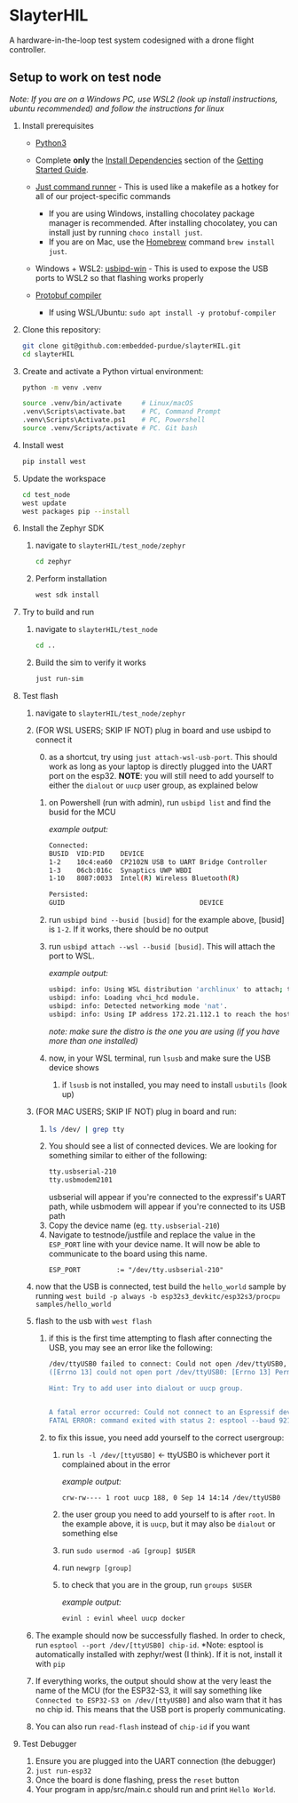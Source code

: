 # SlayterHIL

A hardware-in-the-loop test system codesigned with a drone flight controller.

## Setup to work on test node

_Note: If you are on a Windows PC, use WSL2 (look up install instructions, ubuntu recommended) and follow the instructions for linux_

1. Install prerequisites

    - [Python3](https://www.geeksforgeeks.org/python/download-and-install-python-3-latest-version/)

    - Complete **only** the [Install Dependencies](https://docs.zephyrproject.org/latest/develop/getting_started/index.html#install-dependencies) section of the [Getting Started Guide](https://docs.zephyrproject.org/latest/develop/getting_started/index.html#getting-started-guide).

    - [Just command runner](https://github.com/casey/just?tab=readme-ov-file#installation) - This is used like a makefile as a hotkey for all of our project-specific commands
        - If you are using Windows, installing chocolatey package manager is recommended. After installing chocolatey, you can install just by running `choco install just`.
        - If you are on Mac, use the [Homebrew](https://brew.sh/) command `brew install just`.

    - Windows + WSL2: [usbipd-win](https://learn.microsoft.com/en-us/windows/wsl/connect-usb) - This is used to expose the USB ports to WSL2 so that flashing works properly

    - [Protobuf compiler](https://protobuf.dev/installation/) 
        - If using WSL/Ubuntu: `sudo apt install -y protobuf-compiler`

2. Clone this repository:
    ```bash
    git clone git@github.com:embedded-purdue/slayterHIL.git
    cd slayterHIL
    ```

3. Create and activate a Python virtual environment:
    ```bash
    python -m venv .venv
    
    source .venv/bin/activate     # Linux/macOS
    .venv\Scripts\activate.bat    # PC, Command Prompt
    .venv\Scripts\Activate.ps1    # PC, Powershell
    source .venv/Scripts/activate # PC. Git bash
    ```

4. Install west
    ```bash
    pip install west
    ```

5. Update the workspace
    ```bash
    cd test_node
    west update
    west packages pip --install
    ```

6. Install the Zephyr SDK
    1. navigate to `slayterHIL/test_node/zephyr`
        ```bash
        cd zephyr
        ```
    2.  Perform installation 
        ```bash
        west sdk install
        ```

7. Try to build and run
    1. navigate to `slayterHIL/test_node`
        ```bash
        cd ..
        ```
    2.  Build the sim to verify it works 
        ```bash
        just run-sim
        ```

8. Test flash
    1. navigate to `slayterHIL/test_node/zephyr`
    3. (FOR WSL USERS; SKIP IF NOT) plug in board and use usbipd to connect it
       
       0. as a shortcut, try using `just attach-wsl-usb-port`. This should work as long as your laptop is directly plugged into the UART port on the esp32. **NOTE**: you will still need to add yourself to either the `dialout` or `uucp` user group, as explained below
       1. on Powershell (run with admin), run `usbipd list` and find the busid for the MCU

          *example output:*
          ```bash
          Connected:
          BUSID  VID:PID    DEVICE                                                                      STATE
          1-2    10c4:ea60  CP2102N USB to UART Bridge Controller                         Not shared
          1-3    06cb:016c  Synaptics UWP WBDI                                            Not shared
          1-10   8087:0033  Intel(R) Wireless Bluetooth(R)                                Not shared

          Persisted:
          GUID                                  DEVICE
          ```
       2. run `usbipd bind --busid [busid]` for the example above, [busid] is `1-2`. If it works, there should be no output
       3. run `usbipd attach --wsl --busid [busid]`. This will attach the port to WSL.
      
          *example output:*
          ```bash
          usbipd: info: Using WSL distribution 'archlinux' to attach; the device will be available in all WSL 2 distributions.
          usbipd: info: Loading vhci_hcd module.
          usbipd: info: Detected networking mode 'nat'.
          usbipd: info: Using IP address 172.21.112.1 to reach the host.
          ```
          *note: make sure the distro is the one you are using (if you have more than one installed)*
       4. now, in your WSL terminal, run `lsusb` and make sure the USB device shows
           1. if `lsusb` is not installed, you may need to install `usbutils` (look up)
    5. (FOR MAC USERS; SKIP IF NOT) plug in board and run:
       1. ```bash
          ls /dev/ | grep tty
          ```
       2. You should see a list of connected devices. We are looking for something similar to either of the following: 
          ```bash
          tty.usbserial-210
          tty.usbmodem2101
          ```
          usbserial will appear if you're connected to the expressif's UART path, while usbmodem will appear if you're connected to its USB path
       3. Copy the device name (eg. `tty.usbserial-210`)
       4. Navigate to testnode/justfile and replace the value in the `ESP_PORT` line with your device name. It will now be able to communicate to the board using this name.
          ```
          ESP_PORT         := "/dev/tty.usbserial-210"
          ```
    6. now that the USB is connected, test build the `hello_world` sample by running `west build -p always -b esp32s3_devkitc/esp32s3/procpu samples/hello_world`
    7. flash to the usb with `west flash`
       1. if this is the first time attempting to flash after connecting the USB, you may see an error like the following:

          ```bash
          /dev/ttyUSB0 failed to connect: Could not open /dev/ttyUSB0, the port is busy or doesn't exist.
          ([Errno 13] could not open port /dev/ttyUSB0: [Errno 13] Permission denied: '/dev/ttyUSB0')

          Hint: Try to add user into dialout or uucp group.


          A fatal error occurred: Could not connect to an Espressif device on any of the 1 available serial ports.
          FATAL ERROR: command exited with status 2: esptool --baud 921600 --before default-reset --after hard-reset write-flash -u --flash-mode dio --flash-freq 80m --flash-size 8MB 0x0 /home/evinl/es@p/slayterHIL/test_node/zephyr/build/zephyr/zephyr.bin
          ```
       2. to fix this issue, you need add yourself to the correct usergroup:
          1. run `ls -l /dev/[ttyUSB0]` <- ttyUSB0 is whichever port it complained about in the error

             *example output:*
             ```bash
             crw-rw---- 1 root uucp 188, 0 Sep 14 14:14 /dev/ttyUSB0
             ```
          2. the user group you need to add yourself to is after `root`. In the example above, it is `uucp`, but it may also be `dialout` or something else
          3. run `sudo usermod -aG [group] $USER`
          4. run `newgrp [group]`
          5. to check that you are in the group, run `groups $USER`

             *example output:*
             ```bash
             evinl : evinl wheel uucp docker
             ```
    8. The example should now be successfully flashed. In order to check, run `esptool --port /dev/[ttyUSB0] chip-id`. *Note: esptool is automatically installed with zephyr/west (I think). If it is not, install it with `pip`
    9. If everything works, the output should show at the very least the name of the MCU (for the ESP32-S3, it will say something like `Connected to ESP32-S3 on /dev/[ttyUSB0]` and also warn that it has no chip id. This means that the USB port is properly communicating.
    10. You can also run `read-flash` instead of `chip-id` if you want
  
9. Test Debugger
     1. Ensure you are plugged into the UART connection (the debugger)
     2. `just run-esp32`
     3. Once the board is done flashing, press the `reset` button
     4. Your program in app/src/main.c should run and print `Hello World`. 
